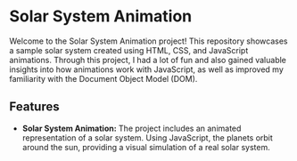 # Solar System Animation

Welcome to the Solar System Animation project! This repository showcases a sample solar system created using HTML, CSS, and JavaScript animations. Through this project, I had a lot of fun and also gained valuable insights into how animations work with JavaScript, as well as improved my familiarity with the Document Object Model (DOM).

## Features

- **Solar System Animation:** The project includes an animated representation of a solar system. Using JavaScript, the planets orbit around the sun, providing a visual simulation of a real solar system.



